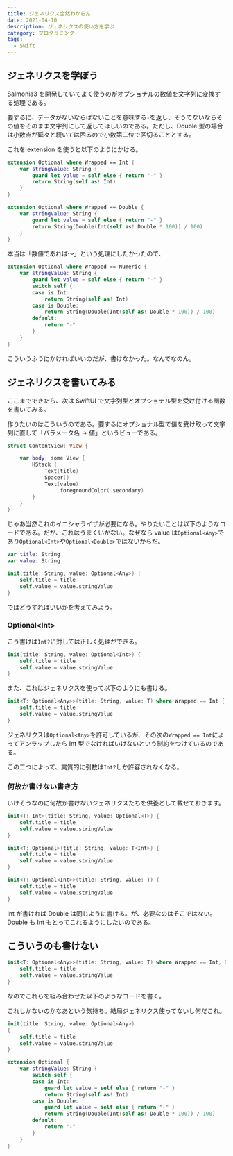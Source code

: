 ```yaml
---
title: ジェネリクス全然わからん
date: 2021-04-10
description: ジェネリクスの使い方を学ぶ
category: プログラミング
tags:
  - Swift
---
```


## ジェネリクスを学ぼう

Salmonia3 を開発していてよく使うのがオプショナルの数値を文字列に変換する処理である。

要するに、データがないならばないことを意味する`-`を返し、そうでないならその値をそのまま文字列にして返してほしいのである。ただし、Double 型の場合は小数点が延々と続いては困るので小数第二位で区切ることとする。

これを extension を使うと以下のようにかける。

```swift
extension Optional where Wrapped == Int {
    var stringValue: String {
        guard let value = self else { return "-" }
        return String(self as! Int)
    }
}

extension Optional where Wrapped == Double {
    var stringValue: String {
        guard let value = self else { return "-" }
        return String(Double(Int(self as! Double * 100)) / 100)
    }
}
```

本当は「数値であれば〜」という処理にしたかったので、

```swift
extension Optional where Wrapped == Numeric {
    var stringValue: String {
        guard let value = self else { return "-" }
        switch self {
        case is Int:
            return String(self as! Int)
        case is Double:
            return String(Double(Int(self as! Double * 100)) / 100)
        default:
            return "-"
        }
    }
}
```

こういうふうにかければいいのだが、書けなかった。なんでなのん。

## ジェネリクスを書いてみる

ここまでできたら、次は SwiftUI で文字列型とオプショナル型を受け付ける関数を書いてみる。

作りたいのはこういうのである。要するにオプショナル型で値を受け取って文字列に直して「パラメータ名 → 値」というビューである。

```swift
struct ContentView: View {

    var body: some View {
        HStack {
            Text(title)
            Spacer()
            Text(value)
                .foregroundColor(.secondary)
        }
    }
}
```

じゃあ当然これのイニシャライザが必要になる。やりたいことは以下のようなコードである。だが、これはうまくいかない。なぜなら value は`Optional<Any>`であり`Optional<Int>`や`Optional<Double>`ではないからだ。

```swift
var title: String
var value: String

init(title: String, value: Optional<Any>) {
    self.title = title
    self.value = value.stringValue
}
```

ではどうすればいいかを考えてみよう。

### Optional\<Int\>

こう書けば`Int?`に対しては正しく処理ができる。

```swift
init(title: String, value: Optional<Int>) {
    self.title = title
    self.value = value.stringValue
}
```

また、これはジェネリクスを使って以下のようにも書ける。

```swift
init<T: Optional<Any>>(title: String, value: T) where Wrapped == Int {
    self.title = title
    self.value = value.stringValue
}
```

ジェネリクスは`Optional<Any>`を許可しているが、その次の`Wrapped == Int`によってアンラップしたら Int 型でなければいけないという制約をつけているのである。

この二つによって、実質的に引数は`Int?`しか許容されなくなる。

### 何故か書けない書き方

いけそうなのに何故か書けないジェネリクスたちを供養として載せておきます。

```swift
init<T: Int>(title: String, value: Optional<T>) {
    self.title = title
    self.value = value.stringValue
}

init<T: Optional>(title: String, value: T<Int>) {
    self.title = title
    self.value = value.stringValue
}

init<T: Optional<Int>>(title: String, value: T) {
    self.title = title
    self.value = value.stringValue
}
```

Int が書ければ Double は同じように書ける。が、必要なのはそこではない。Double も Int もとってこれるようにしたいのである。

## こういうのも書けない

```swift
init<T: Optional<Any>>(title: String, value: T) where Wrapped == Int, Double {
    self.title = title
    self.value = value.stringValue
}
```

なのでこれらを組み合わせた以下のようなコードを書く。

これしかないのかなあという気持ち。結局ジェネリクス使ってないし何だこれ。

```swift
init(title: String, value: Optional<Any>)
{
    self.title = title
    self.value = value.stringValue
}

extension Optional {
    var stringValue: String {
        switch self {
        case is Int:
            guard let value = self else { return "-" }
            return String(self as! Int)
        case is Double:
            guard let value = self else { return "-" }
            return String(Double(Int(self as! Double * 100)) / 100)
        default:
            return "-"
        }
    }
}
```
